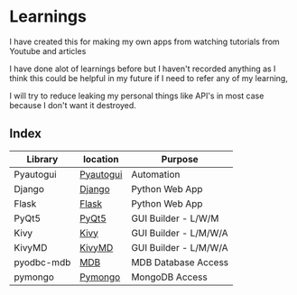 # Learnings
I have created this for making my own apps from watching tutorials from Youtube and articles

I have done alot of learnings before but I haven't recorded anything as I think this could be helpful in my future if I need to refer any of my learning,

I will try to reduce leaking my personal things like API's in most case because I don't want it destroyed.

## Index
Library | location | Purpose
--- | --- | ---
Pyautogui | [Pyautogui](Pyautogui/Pyautogui.md) | Automation
Django | [Django](Django/Django.md) | Python Web App
Flask | [Flask](Flask/Flask.md) | Python Web App
PyQt5 | [PyQt5](PyQt5/PyQt5.md) |  GUI Builder - L/W/M
Kivy | [Kivy](Kivy/Kivy.md) | GUI Builder - L/M/W/A
KivyMD | [KivyMD](KivyMD/KivyMD.md) | GUI Builder - L/M/W/A
pyodbc-mdb | [MDB](pyodbc/mdb/pyodbc-mdb.md) | MDB Database Access
pymongo | [Pymongo](Pymongo/Pymongo.md) | MongoDB Access
